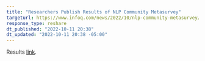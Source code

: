 ```yaml
---
title: "Researchers Publish Results of NLP Community Metasurvey"
targeturl: https://www.infoq.com/news/2022/10/nlp-community-metasurvey/ 
response_type: reshare
dt_published: "2022-10-11 20:38"
dt_updated: "2022-10-11 20:38 -05:00"
---
```


Results [link](https://nlpsurvey.net/).